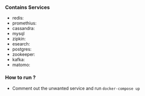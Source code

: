 ### Contains Services
- redis:
- promethius:
- cassandra:
- mysql
- zipkin:
- esearch:
- postgres:
- zookeeper:
- kafka:
- matomo:


### How to run ?

- Comment out the unwanted service and run ```docker-compose up```
